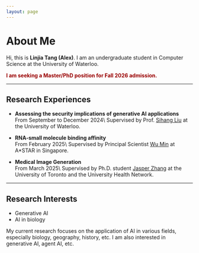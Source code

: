 ```yaml
---
layout: page
---
```


# About Me

  Hi, this is **Linjia Tang (Alex)**. I am an undergraduate student in Computer Science at the University of Waterloo.

**<font color="#990000">I am seeking a Master/PhD position for Fall 2026 admission.</font>**

---

## Research Experiences

- **Assessing the security implications of generative AI applications**  
  From September to December 2024\\
  Supervised by Prof. [Sihang Liu](https://www.sihangliu.com/) at the University of Waterloo.

- **RNA-small molecule binding affinity**  
  From February 2025\\
  Supervised by Principal Scientist [Wu Min](https://sites.google.com/site/wumincf/) at A*STAR in Singapore.

- **Medical Image Generation**  
  From March 2025\\
  Supervised by Ph.D. student [Jasper Zhang](https://jasperzhang.com/) at the University of Toronto and the University Health Network.

---

## Research Interests

- Generative AI
- AI in biology

My current research focuses on the application of AI in various fields, especially biology, geography, history, etc. I am also interested in generative AI, agent AI, etc.

